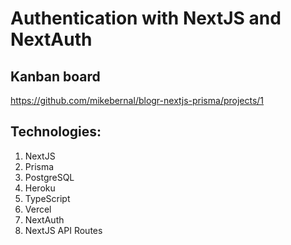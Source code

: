 # Authentication with NextJS and NextAuth

## Kanban board

 https://github.com/mikebernal/blogr-nextjs-prisma/projects/1

## Technologies:

1. NextJS
2. Prisma
3. PostgreSQL
4. Heroku
5. TypeScript
6. Vercel
7. NextAuth
8. NextJS API Routes
